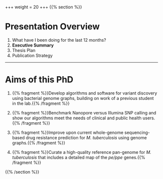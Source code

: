 +++
weight = 20
+++
{{% section %}}

# Presentation Overview

1.  What have I been doing for the last 12 months?
2.  **Executive Summary**
3.  Thesis Plan
4.  Publication Strategy

---

# Aims of this PhD

1.  {{% fragment %}}Develop algorithms and software for variant discovery using bacterial genome graphs, building on work of a previous student in the lab.{{% /fragment %}}

2.  {{% fragment %}}Benchmark Nanopore versus Illumina SNP calling and show our algorithms meet the needs of clinical and public health users.{{% /fragment %}}

3.  {{% fragment %}}Improve upon current whole-genome sequencing-based drug resistance prediction for *M. tuberculosis* using genome graphs.{{% /fragment %}}

4.  {{% fragment %}}Curate a high-quality reference pan-genome for *M. tuberculosis* that includes a detailed map of the *pe/ppe* genes.{{% /fragment %}}




{{% /section %}}
